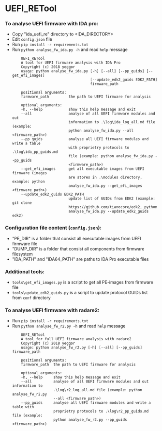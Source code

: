 # UEFI_RETool
### To analyse UEFI firmware with IDA pro:
 * Copy "ida_uefi_re" directory to <IDA_DIRECTORY>
 * Edit `config.json` file
 * Run `pip install -r requirements.txt`
 * Run `python analyse_fw_ida.py -h` and read `help` message
    ```
        UEFI_RETool
        A tool for UEFI firmware analysis with IDA Pro
        Copyright (c) 2018 yeggor
        usage: python analyse_fw_ida.py [-h] [--all] [--pp_guids] [--get_efi_images]
                                        [--update_edk2_guids EDK2_PATH]
                                        firmware_path

        positional arguments:
        firmware_path         the path to UEFI firmware for analysis

        optional arguments:
        -h, --help            show this help message and exit
        --all                 analyse of all UEFI firmware modules and out
                              information to .\log\ida_log_all.md file (example:
                              python analyse_fw_ida.py --all <firmware_path>)
        --pp_guids            analyse all UEFI firmware modules and write a table
                              with proprietry protocols to .\log\ida_pp_guids.md
                              file (example: python analyse_fw_ida.py --pp_guids
                              <firmware_path>)
        --get_efi_images      get all executable images from UEFI firmware (images
                              are stores in .\modules directory, example: python
                              analyse_fw_ida.py --get_efi_images <firmware_path>)
        --update_edk2_guids EDK2_PATH
                              update list of GUIDs from EDK2 (example: git clone
                              https://github.com/tianocore/edk2, python
                              analyse_fw_ida.py --update_edk2_guids edk2)
    ```
### Configuration file content (`config.json`):
 * "PE_DIR" is a folder that consist all executable images from UEFI firmware file
 * "DUMP_DIR" is a folder that consist all components from firmware filesystem
 * "IDA_PATH" and "IDA64_PATH" are paths to IDA Pro executable files
### Additional tools:
 * `tools\get_efi_images.py` is a script to get all PE-images from firmware file
 * `tools\update_edk2_guids.py` is a script to update protocol GUIDs list from `conf` directory
### To analyse UEFI firmware with radare2:
 * Run `pip install -r requirements.txt`
 * Run `python analyse_fw_r2.py -h` and read `help` message
    ```
        UEFI_RETool
        A tool for full UEFI firmware analysis with radare2
        Copyright (c) 2018 yeggor
        usage: python analyse_fw_r2.py [-h] [--all] [--pp_guids] firmware_path

        positional arguments:
        firmware_path  the path to UEFI firmware for analysis

        optional arguments:
        -h, --help     show this help message and exit
        --all          analyse of all UEFI firmware modules and out information to
                       .\log\r2_log_all.md file (example: python analyse_fw_r2.py
                       --all <firmware_path>)
        --pp_guids     analyse all UEFI firmware modules and write a table with
                       proprietry protocols to .\log\r2_pp_guids.md file (example:
                       python analyse_fw_r2.py --pp_guids <firmware_path>)
    ```
